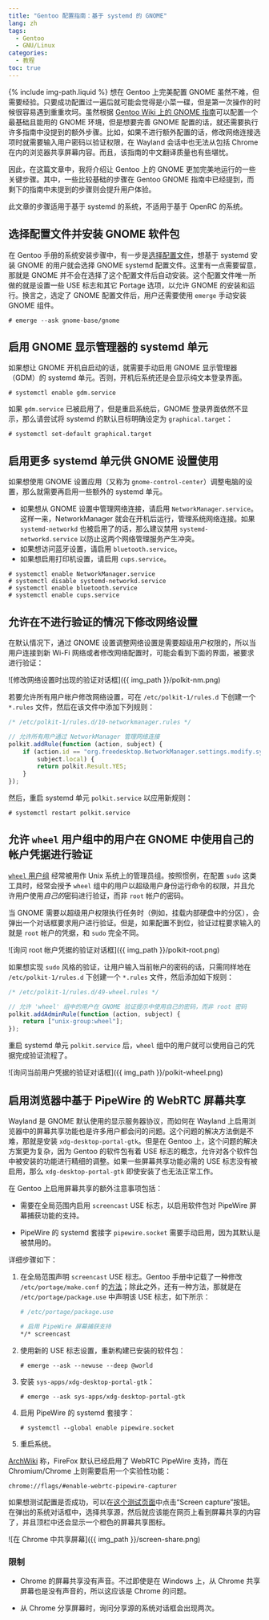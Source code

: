 ```yaml
---
title: "Gentoo 配置指南：基于 systemd 的 GNOME"
lang: zh
tags:
  - Gentoo
  - GNU/Linux
categories:
  - 教程
toc: true
---
```

{% include img-path.liquid %}
想在 Gentoo 上完美配置 GNOME 虽然不难，但需要经验。只要成功配置过一遍后就可能会觉得是小菜一碟，但是第一次操作的时候很容易遇到重重坎坷。虽然根据 [Gentoo Wiki 上的 GNOME 指南][gentoo-gnome-guide]可以配置一个最基础且能用的 GNOME 环境，但是想要完善 GNOME 配置的话，就还需要执行许多指南中没提到的额外步骤。比如，如果不进行额外配置的话，修改网络连接选项时就需要输入用户密码以验证权限，在 Wayland 会话中也无法从包括 Chrome 在内的浏览器共享屏幕内容。而且，该指南的中文翻译质量也有些堪忧。

因此，在这篇文章中，我将介绍让 Gentoo 上的 GNOME 更加完美地运行的一些关键步骤。其中，一些比较基础的步骤在 Gentoo GNOME 指南中已经提到，而剩下的指南中未提到的步骤则会提升用户体验。

此文章的步骤适用于基于 systemd 的系统，不适用于基于 OpenRC 的系统。

[gentoo-gnome-guide]: https://wiki.gentoo.org/wiki/GNOME/Guide/zh-cn

## 选择配置文件并安装 GNOME 软件包

在 Gentoo 手册的系统安装步骤中，有一步是[选择配置文件][handbook-profile]，想基于 systemd 安装 GNOME 的用户就会选择 GNOME systemd 配置文件。这里有一点需要留意，那就是 GNOME 并不会在选择了这个配置文件后自动安装。这个配置文件唯一所做的就是设置一些 USE 标志和其它 Portage 选项，以允许 GNOME 的安装和运行。换言之，选定了 GNOME 配置文件后，用户还需要使用 `emerge` 手动安装 GNOME 组件。

```console
# emerge --ask gnome-base/gnome
```

[handbook-profile]: https://wiki.gentoo.org/wiki/Handbook:AMD64/Installation/Base/zh-cn#.E9.80.89.E6.8B.A9.E6.AD.A3.E7.A1.AE.E7.9A.84.E9.85.8D.E7.BD.AE.E6.96.87.E4.BB.B6

## 启用 GNOME 显示管理器的 systemd 单元

如果想让 GNOME 开机自启动的话，就需要手动启用 GNOME 显示管理器（GDM）的 systemd 单元。否则，开机后系统还是会显示纯文本登录界面。

```console
# systemctl enable gdm.service
```

如果 `gdm.service` 已被启用了，但是重启系统后，GNOME 登录界面依然不显示，那么请尝试将 systemd 的默认目标明确设定为 `graphical.target`：

```console
# systemctl set-default graphical.target
```

## 启用更多 systemd 单元供 GNOME 设置使用

如果想使用 GNOME 设置应用（又称为 `gnome-control-center`）调整电脑的设置，那么就需要再启用一些额外的 systemd 单元。

- 如果想从 GNOME 设置中管理网络连接，请启用 `NetworkManager.service`。这样一来，NetworkManager 就会在开机后运行，管理系统网络连接。如果 `systemd-networkd` 也被启用了的话，那么建议禁用 `systemd-networkd.service` 以防止这两个网络管理服务产生冲突。
- 如果想访问蓝牙设置，请启用 `bluetooth.service`。
- 如果想启用打印机设置，请启用 `cups.service`。

```console
# systemctl enable NetworkManager.service
# systemctl disable systemd-networkd.service
# systemctl enable bluetooth.service
# systemctl enable cups.service
```

## 允许在不进行验证的情况下修改网络设置

在默认情况下，通过 GNOME 设置调整网络设置是需要超级用户权限的，所以当用户连接到新 Wi-Fi 网络或者修改网络配置时，可能会看到下面的界面，被要求进行验证：

![修改网络设置时出现的验证对话框]({{ img_path }}/polkit-nm.png)

若要允许所有用户帐户修改网络设置，可在 `/etc/polkit-1/rules.d` 下创建一个 `*.rules` 文件，然后在该文件中添加下列规则：

```js
/* /etc/polkit-1/rules.d/10-networkmanager.rules */

// 允许所有用户通过 NetworkManager 管理网络连接
polkit.addRule(function (action, subject) {
    if (action.id == "org.freedesktop.NetworkManager.settings.modify.system" &&
        subject.local) {
        return polkit.Result.YES;
    }
});
```

然后，重启 systemd 单元 `polkit.service` 以应用新规则：

```console
# systemctl restart polkit.service
```

## 允许 `wheel` 用户组中的用户在 GNOME 中使用自己的帐户凭据进行验证

[`wheel` 用户组][wheel-group] 经常被用作 Unix 系统上的管理员组。按照惯例，在配置 `sudo` 这类工具时，经常会授予 `wheel` 组中的用户以超级用户身份运行命令的权限，并且允许用户使用*自己的*密码进行验证，而非 `root` 帐户的密码。

当 GNOME 需要以超级用户权限执行任务时（例如，挂载内部硬盘中的分区），会弹出一个对话框要求用户进行验证。但是，如果配置不到位，验证过程要求输入的就是 `root` 帐户的凭据，和 `sudo` 完全不同。

![询问 root 帐户凭据的验证对话框]({{ img_path }}/polkit-root.png)

如果想实现 `sudo` 风格的验证，让用户输入当前帐户的密码的话，只需同样地在 `/etc/polkit-1/rules.d` 下创建一个 `*.rules` 文件，然后添加如下规则：

```js
/* /etc/polkit-1/rules.d/49-wheel.rules */

// 允许 'wheel' 组中的用户在 GNOME 验证提示中使用自己的密码，而非 root 密码
polkit.addAdminRule(function (action, subject) {
    return ["unix-group:wheel"];
});
```

重启 systemd 单元 `polkit.service` 后，`wheel` 组中的用户就可以使用自己的凭据完成验证流程了。

![询问当前用户凭据的验证对话框]({{ img_path }}/polkit-wheel.png)

[wheel-group]: https://zh.wikipedia.org/zh-cn/Wheel_(%E9%9B%BB%E8%85%A6%E7%A7%91%E5%AD%B8%E8%A1%93%E8%AA%9E)

## 启用浏览器中基于 PipeWire 的 WebRTC 屏幕共享

Wayland 是 GNOME 默认使用的显示服务器协议，而如何在 Wayland 上启用浏览器中的屏幕共享功能也是许多用户都会问的问题。这个问题的解决方法倒是不难，那就是安装 `xdg-desktop-portal-gtk`。但是在 Gentoo 上，这个问题的解决方案更为复杂，因为 Gentoo 的软件包有着 USE 标志的概念，允许对各个软件包中被安装的功能进行精细的调整。如果一些屏幕共享功能必需的 USE 标志没有被启用，那么 `xdg-desktop-portal-gtk` 即使安装了也无法正常工作。

在 Gentoo 上启用屏幕共享的额外注意事项包括：

- 需要在全局范围内启用 `screencast` USE 标志，以启用软件包对 PipeWire 屏幕捕获功能的支持。

- PipeWire 的 systemd 套接字 `pipewire.socket` 需要手动启用，因为其默认是被禁用的。

详细步骤如下：

1. 在全局范围声明 `screencast` USE 标志。Gentoo 手册中记载了一种修改 `/etc/portage/make.conf` 的[方法][handbook-use]；除此之外，还有一种方法，那就是在 `/etc/portage/package.use` 中声明该 USE 标志，如下所示：

   ```sh
   # /etc/portage/package.use

   # 启用 PipeWire 屏幕捕获支持
   */* screencast
   ```

2. 使用新的 USE 标志设置，重新构建已安装的软件包：

   ```console
   # emerge --ask --newuse --deep @world
   ```

3. 安装 `sys-apps/xdg-desktop-portal-gtk`：

   ```console
   # emerge --ask sys-apps/xdg-desktop-portal-gtk
   ```

4. 启用 PipeWire 的 systemd 套接字：

   ```console
   # systemctl --global enable pipewire.socket
   ```

5. 重启系统。

[ArchWiki][archwiki-webrtc] 称，FireFox 默认已经启用了 WebRTC PipeWire 支持，而在 Chromium/Chrome 上则需要启用一个实验性功能：

```
chrome://flags/#enable-webrtc-pipewire-capturer
```

如果想测试配置是否成功，可以在[这个测试页面][screen-capture-test]中点击“Screen capture”按钮。在弹出的系统对话框中，选择共享源，然后就应该能在网页上看到屏幕共享的内容了，并且顶栏中还会显示一个橙色的屏幕共享图标。

![在 Chrome 中共享屏幕]({{ img_path }}/screen-share.png)

### 限制

- Chrome 的屏幕共享没有声音。不过即使是在 Windows 上，从 Chrome 共享屏幕也是没有声音的，所以这应该是 Chrome 的问题。

- 从 Chrome 分享屏幕时，询问分享源的系统对话框会出现两次。

[handbook-use]: https://wiki.gentoo.org/wiki/Handbook:AMD64/Working/USE/zh-cn#.E5.A3.B0.E6.98.8E.E6.B0.B8.E4.B9.85USE.E6.A0.87.E5.BF.97
[archwiki-webrtc]: https://wiki.archlinux.org/index.php/PipeWire#WebRTC_screen_sharing
[screen-capture-test]: https://mozilla.github.io/webrtc-landing/gum_test.html
